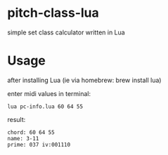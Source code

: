 # **pitch-class-lua**
simple set class calculator written in Lua

# Usage

after installing Lua (ie via homebrew: brew install lua)

enter midi values in terminal: 
```
lua pc-info.lua 60 64 55
```
result:
```
chord: 60 64 55
name: 3-11
prime: 037 iv:001110
```
